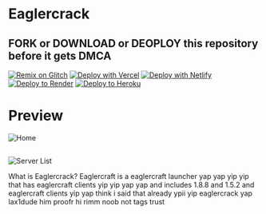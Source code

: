 # Eaglercrack
## FORK or DOWNLOAD or DEOPLOY this repository before it gets DMCA
[![Remix on Glitch](https://binbashbanana.github.io/deploy-buttons/buttons/remade/glitch.svg)](https://glitch.com/edit/#!/import/github/eaglercrack/eaglercrack.github.io)
[![Deploy with Vercel](https://binbashbanana.github.io/deploy-buttons/buttons/remade/vercel.svg)](https://vercel.com/new/clone?repository-url=https%3A%2F%2Fgithub.com%2Feaglercrack%2Feaglercrack.github.io)
[![Deploy with Netlify](https://binbashbanana.github.io/deploy-buttons/buttons/remade/netlify.svg)](https://app.netlify.com/start/deploy?repository=https://github.com/eaglercrack/eaglercrack.github.io)
[![Deploy to Render](https://binbashbanana.github.io/deploy-buttons/buttons/remade/render.svg)](https://render.com/deploy?repo=https://github.com/eaglercrack/eaglercrack.github.io)
[![Deploy to Heroku](https://binbashbanana.github.io/deploy-buttons/buttons/remade/heroku.svg)](https://heroku.com/deploy/?template=https://github.com/eaglercrack/eaglercrack.github.io)

# Preview
![Home](https://media.discordapp.net/attachments/1175970362278813843/1196488294624661595/image.png?ex=65b7cf8f&is=65a55a8f&hm=a25cf14abb1d6c6ddae0b7fbcd13a793d7e47a45755af1ec1818389fabde6454&=&format=webp&quality=lossless&width=897&height=403)
##
![Server List](https://media.discordapp.net/attachments/1175970362278813843/1197255121885733065/image.png?ex=65ba99b8&is=65a824b8&hm=b32d6af5caa839b5c220afeeda297221c56f509eaad7548b9c142de8bf698b2d&=&format=webp&quality=lossless&width=881&height=403)

What is Eaglercrack? Eaglercraft is a eaglercraft launcher yap yap yip yip that has eaglercraft clients yip yip yap yap and includes 1.8.8 and 1.5.2 and eaglercraft clients yip yap think i said that already ypii yip eaglercrack yap lax1dude him proofr hi rimm noob not tags trust
